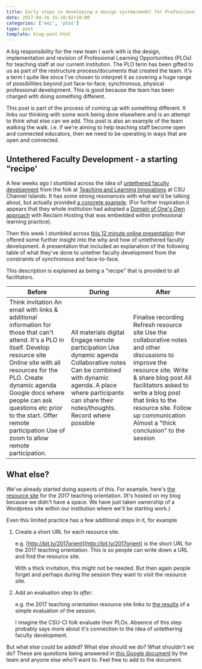 ```yaml
---
title: Early steps in developing a design system/model for Professional Learning Opportunities
date: 2017-04-26 15:10:02+10:00
categories: ['eei', 'plos']
type: post
template: blog-post.html
---
```

A big responsibility for the new team I work with is the design, implementation and revision of Professional Learning Opportunities (PLOs) for teaching staff at our current institution. The PLO term has been gifted to us as part of the restructure process/documents that created the team. It's a term I quite like since I've chosen to interpret it as covering a huge range of possibilities beyond just face-to-face, synchronous, physical professional development. This is good because the team has been charged with doing something different.

This post is part of the process of coming up with something different. It links our thinking with some work being done elsewhere and is an attempt to think what else can we add. This post is also an example of the team walking the walk. i.e. if we're aiming to help teaching staff become open and connected educators, then we need to be operating in ways that are open and connected.

## Untethered Faculty Development - a starting "recipe'

A few weeks ago I stumbled across the idea of [untethered faculty development](http://tlinnovations.cikeys.com/untethering-faculty-development/) from the folk at [Teaching and Learning Innovations](http://www.csuci.edu/tli/) at CSU Channel Islands. It has some strong resonances with what we'd be talking about, but actually provided [a concrete example](http://tlinnovations.cikeys.com/). (For further inspiration it appears that they whole institution had adopted a [Domain of One's Own approach](https://reclaimhosting.com/domain-of-ones-own/) with Reclaim Hosting that was embedded within professional learning practice).

Then this week I stumbled across [this 12 minute online presentation](http://events7.mediasite.com/Mediasite/Play/f402fd744a4f40ae9271c876e6fbf9431d) that offered some further insight into the why and how of untethered faculty development. A presentation that included an explanation of the following table of what they've done to untether faculty development from the constraints of synchronous and face-to-face.

This description is explained as being a "recipe" that is provided to all facilitators.

| Before | During | After |
| --- | --- | --- |
|   Think invitation   An email with links & additional information for those that can't attend. It's a PLO in itself.  Develop resource site   Online site with all resources for the PLO.  Create dynamic agenda   Google docs where people can ask questions etc prior to the start.  Offer remote participation   Use of zoom to allow remote participation.   |   All materials digital    Engage remote participation  Use dynamic agenda  Collaborative notes   Can be combined with dynamic agenda. A place where participants can share their notes/thoughts.  Record   where possible   |   Finalise recording  Refresh resource site   Use the collaborative notes and other discussions to improve the resource site.  Write & share blog post   All facilitators asked to write a blog post that links to the resource site.  Follow up communication   Almost a "thick conclusion" to the session   |

## What else?

We've already started doing aspects of this. For example, here's [the resource site](http://djon.es/blog/2017/02/24/lt-orientation-for-new-academic-staff-s1-2017/) for the 2017 teaching orientation. (It's hosted on my blog because we didn't have a space. We have just taken ownership of a Wordpress site within our institution where we'll be starting work.)

Even this limited practice has a few additional steps in it, for example

1. Create a short URL for each resource site.
    
    e.g. [http://bit.ly/2017orient](http://bit.ly/2017orient) is the short URL for the 2017 teaching orientation. This is so people can write down a URL and find the resource site.
    
    With a thick invitation, this might not be needed. But then again people forget and perhaps during the session they want to visit the resource site.
    
2. Add an evaluation step to _after_.
    
    e.g. the 2017 teaching orientation resource site links to [the results](https://docs.google.com/forms/d/1-JCPkM6HUJ2xvAcItwE_UXpdR2p6c3w4zSHdwTJsCkw/viewanalytics) of a simple evaluation of the session.
    
    I imagine the CSU-CI folk evaluate their PLOs. Absence of this step probably says more about it's connection to the idea of untethering faculty development.
    

But what else could be added? What else should we do? What shouldn't we do? These are questions being answered in [this Google document](https://docs.google.com/document/d/1okqWPEuIcMNuHWZfpGmsLwQHVM1MIb5aWRRZ2VhuT0A/edit?usp=sharing) by the team and anyone else who'll want to. Feel free to add to the document.